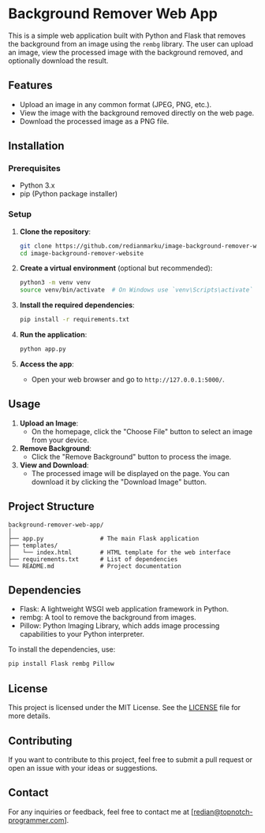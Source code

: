 # Background Remover Web App

This is a simple web application built with Python and Flask that removes the background from an image using the `rembg` library. The user can upload an image, view the processed image with the background removed, and optionally download the result.

## Features

- Upload an image in any common format (JPEG, PNG, etc.).
- View the image with the background removed directly on the web page.
- Download the processed image as a PNG file.

## Installation

### Prerequisites

- Python 3.x
- pip (Python package installer)

### Setup

1. **Clone the repository**:

   ```bash
   git clone https://github.com/redianmarku/image-background-remover-website
   cd image-background-remover-website
   ```

2. **Create a virtual environment** (optional but recommended):

   ```bash
   python3 -m venv venv
   source venv/bin/activate  # On Windows use `venv\Scripts\activate`
   ```

3. **Install the required dependencies**:

   ```bash
   pip install -r requirements.txt
   ```

4. **Run the application**:

   ```bash
   python app.py
   ```

5. **Access the app**:
   - Open your web browser and go to `http://127.0.0.1:5000/`.

## Usage

1. **Upload an Image**:
   - On the homepage, click the "Choose File" button to select an image from your device.
2. **Remove Background**:
   - Click the "Remove Background" button to process the image.
3. **View and Download**:
   - The processed image will be displayed on the page. You can download it by clicking the "Download Image" button.

## Project Structure

```plaintext
background-remover-web-app/
│
├── app.py                # The main Flask application
├── templates/
│   └── index.html        # HTML template for the web interface
├── requirements.txt      # List of dependencies
└── README.md             # Project documentation
```

## Dependencies

- Flask: A lightweight WSGI web application framework in Python.
- rembg: A tool to remove the background from images.
- Pillow: Python Imaging Library, which adds image processing capabilities to your Python interpreter.

To install the dependencies, use:

```bash
pip install Flask rembg Pillow
```

## License

This project is licensed under the MIT License. See the [LICENSE](LICENSE) file for more details.

## Contributing

If you want to contribute to this project, feel free to submit a pull request or open an issue with your ideas or suggestions.

## Contact

For any inquiries or feedback, feel free to contact me at [redian@topnotch-programmer.com].
